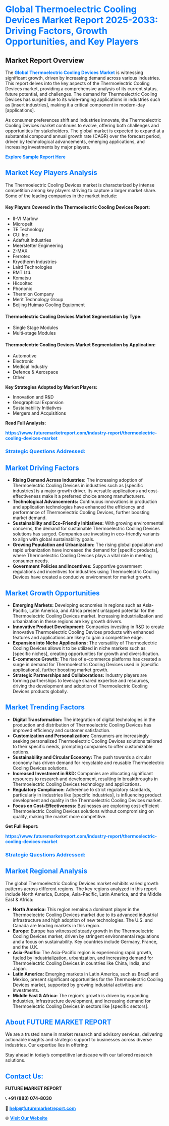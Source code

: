 <h1 style="color: #007BFF;">Global Thermoelectric Cooling Devices Market Report 2025-2033: Driving Factors, Growth Opportunities, and Key Players</h1>

<section id="overview">
<h2>Market Report Overview</h2>
<p>The <a href="https://www.futuremarketreport.com/industry-report/thermoelectric-cooling-devices-market" style="color: #007BFF; text-decoration: none;"><strong>Global Thermoelectric Cooling Devices Market</strong></a> is witnessing significant growth, driven by increasing demand across various industries. This report delves into the key aspects of the Thermoelectric Cooling Devices market, providing a comprehensive analysis of its current status, future potential, and challenges. The demand for Thermoelectric Cooling Devices has surged due to its wide-ranging applications in industries such as [insert industries], making it a critical component in modern-day [applications].</p>
<p>As consumer preferences shift and industries innovate, the Thermoelectric Cooling Devices market continues to evolve, offering both challenges and opportunities for stakeholders. The global market is expected to expand at a substantial compound annual growth rate (CAGR) over the forecast period, driven by technological advancements, emerging applications, and increasing investments by major players.</p>
</section>

<section id="overview">
<p><a href="https://www.futuremarketreport.com/request-sample/reportId=61947" style="color: #007BFF; text-decoration: none;"><strong>Explore Sample Report Here</strong></a></p>
</section>

<section id="key-players">
<h2 style="color: #007BFF;">Market Key Players Analysis</h2>
<p>The Thermoelectric Cooling Devices market is characterized by intense competition among key players striving to capture a larger market share. Some of the leading companies in the market include:</p>
<h4>Key Players Covered in the Thermoelectric Cooling Devices Report:</h4>
<ul><li>II-VI Marlow</li><li>Micropelt</li><li>TE Technology</li><li>CUI Inc</li><li>Adafruit Industries</li><li>Meerstetter Engineering</li><li>Z-MAX</li><li>Ferrotec</li><li>Kryotherm Industries</li><li>Laird Technologies</li><li>RMT Ltd.</li><li>Komatsu</li><li>Hicooltec</li><li>Phononic</li><li>Thermion Company</li><li>Merit Technology Group</li><li>Beijing Huimao Cooling Equipment</li></ul>
<h4>Thermoelectric Cooling Devices Market Segmentation by Type:</h4>
<ul><li>Single Stage Modules</li><li>Multi-stage Modules</li></ul>

<h4>Thermoelectric Cooling Devices Market Segmentation by Application:</h4>
<ul><li>Automotive</li><li>Electronic</li><li>Medical Industry</li><li>Defence &amp; Aerospace</li><li>Other</li></ul>
<p><strong>Key Strategies Adopted by Market Players:</strong></p>
<ul>
<li>Innovation and R&D</li>
<li>Geographical Expansion</li>
<li>Sustainability Initiatives</li>
<li>Mergers and Acquisitions</li>
</ul>
</section>

<section>
<p><strong>Read Full Analysis: </strong></p><a href="https://www.futuremarketreport.com/industry-report/thermoelectric-cooling-devices-market" style="color: #007BFF; text-decoration: none;"><strong>https://www.futuremarketreport.com/industry-report/thermoelectric-cooling-devices-market</strong></a>
<h3 style="color: #007BFF;">Strategic Questions Addressed:</h3>
</section>

<section id="driving-factors">
<h2 style="color: #007BFF;">Market Driving Factors</h2>
<ul>
<li><strong>Rising Demand Across Industries:</strong> The increasing adoption of Thermoelectric Cooling Devices in industries such as [specific industries] is a major growth driver. Its versatile applications and cost-effectiveness make it a preferred choice among manufacturers.</li>
<li><strong>Technological Advancements:</strong> Continuous innovations in production and application technologies have enhanced the efficiency and performance of Thermoelectric Cooling Devices, further boosting market demand.</li>
<li><strong>Sustainability and Eco-Friendly Initiatives:</strong> With growing environmental concerns, the demand for sustainable Thermoelectric Cooling Devices solutions has surged. Companies are investing in eco-friendly variants to align with global sustainability goals.</li>
<li><strong>Growing Population and Urbanization:</strong> The rising global population and rapid urbanization have increased the demand for [specific products], where Thermoelectric Cooling Devices plays a vital role in meeting consumer needs.</li>
<li><strong>Government Policies and Incentives:</strong> Supportive government regulations and incentives for industries using Thermoelectric Cooling Devices have created a conducive environment for market growth.</li>
</ul>
</section>

<section id="growth-opportunities">
<h2 style="color: #007BFF;">Market Growth Opportunities</h2>
<ul>
<li><strong>Emerging Markets:</strong> Developing economies in regions such as Asia-Pacific, Latin America, and Africa present untapped potential for the Thermoelectric Cooling Devices market. Increasing industrialization and urbanization in these regions are key growth drivers.</li>
<li><strong>Innovative Product Development:</strong> Companies investing in R&D to create innovative Thermoelectric Cooling Devices products with enhanced features and applications are likely to gain a competitive edge.</li>
<li><strong>Expansion into Niche Applications:</strong> The versatility of Thermoelectric Cooling Devices allows it to be utilized in niche markets such as [specific niches], creating opportunities for growth and diversification.</li>
<li><strong>E-commerce Growth:</strong> The rise of e-commerce platforms has created a surge in demand for Thermoelectric Cooling Devices used in [specific applications], further boosting market growth.</li>
<li><strong>Strategic Partnerships and Collaborations:</strong> Industry players are forming partnerships to leverage shared expertise and resources, driving the development and adoption of Thermoelectric Cooling Devices products globally.</li>
</ul>
</section>

<section id="trending-factors">
<h2 style="color: #007BFF;">Market Trending Factors</h2>
<ul>
<li><strong>Digital Transformation:</strong> The integration of digital technologies in the production and distribution of Thermoelectric Cooling Devices has improved efficiency and customer satisfaction.</li>
<li><strong>Customization and Personalization:</strong> Consumers are increasingly seeking personalized Thermoelectric Cooling Devices solutions tailored to their specific needs, prompting companies to offer customizable options.</li>
<li><strong>Sustainability and Circular Economy:</strong> The push towards a circular economy has driven demand for recyclable and reusable Thermoelectric Cooling Devices solutions.</li>
<li><strong>Increased Investment in R&D:</strong> Companies are allocating significant resources to research and development, resulting in breakthroughs in Thermoelectric Cooling Devices technology and applications.</li>
<li><strong>Regulatory Compliance:</strong> Adherence to strict regulatory standards, particularly in industries like [specific industries], is influencing product development and quality in the Thermoelectric Cooling Devices market.</li>
<li><strong>Focus on Cost-Effectiveness:</strong> Businesses are exploring cost-efficient Thermoelectric Cooling Devices solutions without compromising on quality, making the market more competitive.</li>
</ul>
</section>

<section>
<p><strong>Get Full Report: </strong></p><a href="https://www.futuremarketreport.com/industry-report/thermoelectric-cooling-devices-market" style="color: #007BFF; text-decoration: none;"><strong>https://www.futuremarketreport.com/industry-report/thermoelectric-cooling-devices-market</strong></a>
<h3 style="color: #007BFF;">Strategic Questions Addressed:</h3>
</section>


<section id="regional-analysis">
<h2 style="color: #007BFF;">Market Regional Analysis</h2>
<p>The global Thermoelectric Cooling Devices market exhibits varied growth patterns across different regions. The key regions analyzed in this report include North America, Europe, Asia-Pacific, Latin America, and the Middle East & Africa:</p>
<ul>
<li><strong>North America:</strong> This region remains a dominant player in the Thermoelectric Cooling Devices market due to its advanced industrial infrastructure and high adoption of new technologies. The U.S. and Canada are leading markets in this region.</li>
<li><strong>Europe:</strong> Europe has witnessed steady growth in the Thermoelectric Cooling Devices market, driven by stringent environmental regulations and a focus on sustainability. Key countries include Germany, France, and the U.K.</li>
<li><strong>Asia-Pacific:</strong> The Asia-Pacific region is experiencing rapid growth, fueled by industrialization, urbanization, and increasing demand for Thermoelectric Cooling Devices in countries like China, India, and Japan.</li>
<li><strong>Latin America:</strong> Emerging markets in Latin America, such as Brazil and Mexico, present significant opportunities for the Thermoelectric Cooling Devices market, supported by growing industrial activities and investments.</li>
<li><strong>Middle East & Africa:</strong> The region’s growth is driven by expanding industries, infrastructure development, and increasing demand for Thermoelectric Cooling Devices in sectors like [specific sectors].</li>
</ul>
</section>

<footer>
<h2 style="color: #007BFF;">About FUTURE MARKET REPORT</h2>
<p>We are a trusted name in market research and advisory services, delivering actionable insights and strategic support to businesses across diverse industries. Our expertise lies in offering:</p>

<p>Stay ahead in today’s competitive landscape with our tailored research solutions.</p>

<h2 style="color: #007BFF;">Contact Us:</h2>
<p><strong>FUTURE MARKET REPORT</strong></p>
<p>📞 <strong>+91 (883) 074-8030</strong></p>
<p>📧 <strong><a href="mailto:help@futuremarketreport.com" style="color: #007BFF;">help@futuremarketreport.com</a></strong></p>
<p>🌐 <strong><a href="https://www.futuremarketreport.com/" style="color: #007BFF;">Visit Our Website</a></strong></p>
</footer>